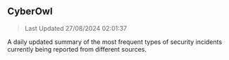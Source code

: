 ## CyberOwl 
> Last Updated 27/08/2024 02:01:37 


A daily updated summary of the most frequent types of security incidents currently being reported from different sources.

